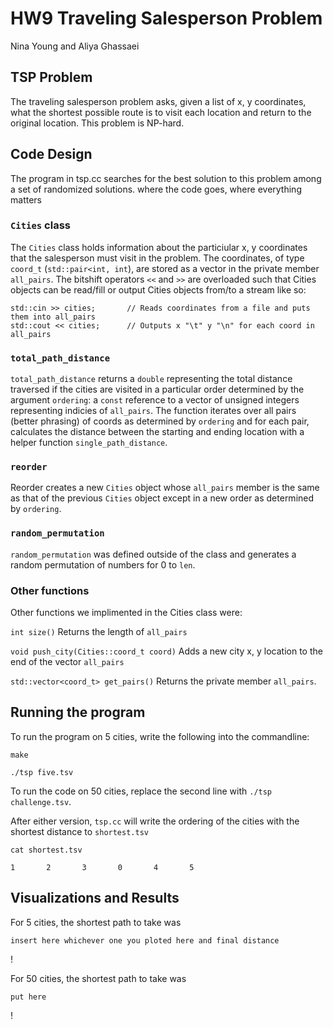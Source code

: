 # HW9 Traveling Salesperson Problem

Nina Young and Aliya Ghassaei

## TSP Problem

The traveling salesperson problem asks, given a list of x, y coordinates, what the shortest possible route is
to visit each location and return to the original location. This problem is NP-hard.

## Code Design
The program in tsp.cc searches for the best solution to this problem among a set of randomized solutions.
where the code goes, where everything matters

### `Cities` class

The ```Cities``` class holds information about the particiular x, y coordinates that the salesperson must visit in the problem. The coordinates, of type ```coord_t``` (```std::pair<int, int```), are stored as a vector in the private member ```all_pairs```. The bitshift operators `<<` and `>>` are overloaded such that Cities objects can be read/fill or output Cities objects from/to a stream like so:
	
	std::cin >> cities;       // Reads coordinates from a file and puts them into all_pairs
	std::cout << cities;      // Outputs x "\t" y "\n" for each coord in all_pairs  

### `total_path_distance`

```total_path_distance``` returns a ```double``` representing the total distance traversed if the cities are visited in a particular order determined by the argument  ```ordering```: a ```const``` reference to a vector of unsigned integers representing indicies of ```all_pairs```. The function iterates over all pairs (better phrasing) of coords as determined by ```ordering``` and for each pair, calculates the distance between the starting and ending location with a helper function ```single_path_distance```. 

### `reorder`

Reorder creates a new `Cities` object whose `all_pairs` member is the same as that of the previous `Cities` object except in a new order as determined by `ordering`.

### `random_permutation`

`random_permutation` was defined outside of the class and generates a random permutation of numbers for 0 to `len`.

### Other functions

Other functions we implimented in the Cities class were:

````int size()```` Returns the length of ```all_pairs```

````void push_city(Cities::coord_t coord)```` Adds a new city x, y location to the end of the vector ```all_pairs```

```std::vector<coord_t> get_pairs()``` Returns the private member ```all_pairs```.

## Running the program

To run the program on 5 cities, write the following into the commandline:
	
	make

	./tsp five.tsv

To run the code on 50 cities, replace the second line with ```./tsp challenge.tsv```. 

After either version, ```tsp.cc``` will write the ordering of the cities with the shortest distance to ```shortest.tsv```

	cat shortest.tsv

	1       2       3       0       4       5

## Visualizations and Results

For 5 cities, the shortest path to take was 
	
	insert here whichever one you ploted here and final distance

! [](name-of-gif-file.gif)


For 50 cities, the shortest path to take was

	put here

! [](name-of-gif-file.gif)

